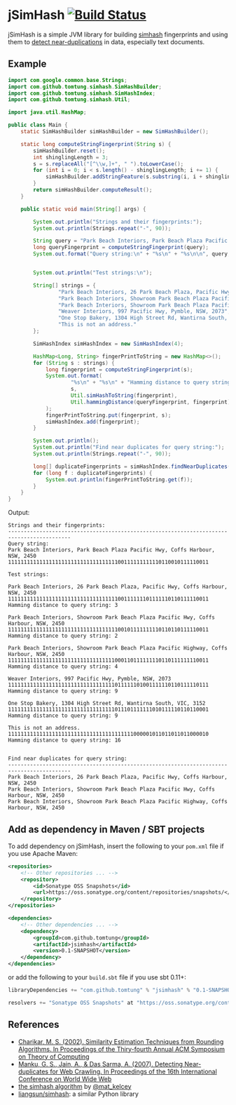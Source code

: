 # jSimHash [![Build Status](https://travis-ci.org/tomtung/jsimhash.svg?branch=master)](https://travis-ci.org/tomtung/jsimhash)

jSimHash is a simple JVM library for building [simhash](http://www.cs.princeton.edu/courses/archive/spr04/cos598B/bib/CharikarEstim.pdf) fingerprints and using them to [detect near-duplications](http://www.wwwconference.org/www2007/papers/paper215.pdf) in data, especially text documents.

## Example

```java
import com.google.common.base.Strings;
import com.github.tomtung.simhash.SimHashBuilder;
import com.github.tomtung.simhash.SimHashIndex;
import com.github.tomtung.simhash.Util;

import java.util.HashMap;

public class Main {
    static SimHashBuilder simHashBuilder = new SimHashBuilder();

    static long computeStringFingerprint(String s) {
        simHashBuilder.reset();
        int shinglingLength = 3;
        s = s.replaceAll("[^\\w,]+", " ").toLowerCase();
        for (int i = 0; i < s.length() - shinglingLength; i += 1) {
            simHashBuilder.addStringFeature(s.substring(i, i + shinglingLength));
        }
        return simHashBuilder.computeResult();
    }

    public static void main(String[] args) {

        System.out.println("Strings and their fingerprints:");
        System.out.println(Strings.repeat("-", 90));

        String query = "Park Beach Interiors, Park Beach Plaza Pacific Hwy, Coffs Harbour, NSW, 2450";
        long queryFingerprint = computeStringFingerprint(query);
        System.out.format("Query string:\n" + "%s\n" + "%s\n\n", query, Util.simHashToString(queryFingerprint));


        System.out.println("Test strings:\n");

        String[] strings = {
                "Park Beach Interiors, 26 Park Beach Plaza, Pacific Hwy, Coffs Harbour, NSW, 2450",
                "Park Beach Interiors, Showroom Park Beach Plaza Pacific Hwy, Coffs Harbour, NSW, 2450",
                "Park Beach Interiors, Showroom Park Beach Plaza Pacific Highway, Coffs Harbour, NSW, 2450",
                "Weaver Interiors, 997 Pacific Hwy, Pymble, NSW, 2073",
                "One Stop Bakery, 1304 High Street Rd, Wantirna South, VIC, 3152",
                "This is not an address."
        };

        SimHashIndex simHashIndex = new SimHashIndex(4);

        HashMap<Long, String> fingerPrintToString = new HashMap<>();
        for (String s : strings) {
            long fingerprint = computeStringFingerprint(s);
            System.out.format(
                    "%s\n" + "%s\n" + "Hamming distance to query string: %d\n\n",
                    s,
                    Util.simHashToString(fingerprint),
                    Util.hammingDistance(queryFingerprint, fingerprint)
            );
            fingerPrintToString.put(fingerprint, s);
            simHashIndex.add(fingerprint);
        }

        System.out.println();
        System.out.println("Find near duplicates for query string:");
        System.out.println(Strings.repeat("-", 90));

        long[] duplicateFingerprints = simHashIndex.findNearDuplicates(queryFingerprint);
        for (long f : duplicateFingerprints) {
            System.out.println(fingerPrintToString.get(f));
        }
    }
}
```

Output:

```
Strings and their fingerprints:
------------------------------------------------------------------------------------------
Query string:
Park Beach Interiors, Park Beach Plaza Pacific Hwy, Coffs Harbour, NSW, 2450
1111111111111111111111111111111111100111111111110110010111110011

Test strings:

Park Beach Interiors, 26 Park Beach Plaza, Pacific Hwy, Coffs Harbour, NSW, 2450
1111111111111111111111111111111111100111111101111110110111110011
Hamming distance to query string: 3

Park Beach Interiors, Showroom Park Beach Plaza Pacific Hwy, Coffs Harbour, NSW, 2450
1111111111111111111111111111111111100101111111110110110111110011
Hamming distance to query string: 2

Park Beach Interiors, Showroom Park Beach Plaza Pacific Highway, Coffs Harbour, NSW, 2450
1111111111111111111111111111111111000110111111110110111111110011
Hamming distance to query string: 4

Weaver Interiors, 997 Pacific Hwy, Pymble, NSW, 2073
1111111111111111111111111111111111011111101001111110110111110111
Hamming distance to query string: 9

One Stop Bakery, 1304 High Street Rd, Wantirna South, VIC, 3152
1111111111111111111111111111111111011101111111010111110110110001
Hamming distance to query string: 9

This is not an address.
1111111111111111111111111111111111111111000001011011011011000010
Hamming distance to query string: 16


Find near duplicates for query string:
------------------------------------------------------------------------------------------
Park Beach Interiors, 26 Park Beach Plaza, Pacific Hwy, Coffs Harbour, NSW, 2450
Park Beach Interiors, Showroom Park Beach Plaza Pacific Hwy, Coffs Harbour, NSW, 2450
Park Beach Interiors, Showroom Park Beach Plaza Pacific Highway, Coffs Harbour, NSW, 2450
```

## Add as dependency in Maven / SBT projects

To add dependency on jSimHash, insert the following to your `pom.xml` file if you use Apache Maven:

```xml
<repositories>
    <!-- Other repositories ... -->
    <repository>
        <id>Sonatype OSS Snapshots</id>
        <url>https://oss.sonatype.org/content/repositories/snapshots/</url>
    </repository>
</repositories>

<dependencies>
    <!-- Other dependencies ... -->
    <dependency>
        <groupId>com.github.tomtung</groupId>
        <artifactId>jsimhash</artifactId>
        <version>0.1-SNAPSHOT</version>
    </dependency>
</dependencies>
```

or add the following to your `build.sbt` file if you use sbt 0.11+:

```scala
libraryDependencies += "com.github.tomtung" % "jsimhash" % "0.1-SNAPSHOT"

resolvers += "Sonatype OSS Snapshots" at "https://oss.sonatype.org/content/repositories/snapshots/"
```


## References

- [Charikar, M. S. (2002). Similarity Estimation Techniques from Rounding Algorithms. In Proceedings of the Thiry-fourth Annual ACM Symposium on Theory of Computing](http://www.cs.princeton.edu/courses/archive/spr04/cos598B/bib/CharikarEstim.pdf)
- [Manku, G. S., Jain, A., & Das Sarma, A. (2007). Detecting Near-duplicates for Web Crawling. In Proceedings of the 16th International Conference on World Wide Web](http://www.wwwconference.org/www2007/papers/paper215.pdf)
- [the simhash algorithm](http://matpalm.com/resemblance/simhash/) by [@mat_kelcey](https://twitter.com/mat_kelcey)
- [liangsun/simhash](https://github.com/liangsun/simhash): a similar Python library
